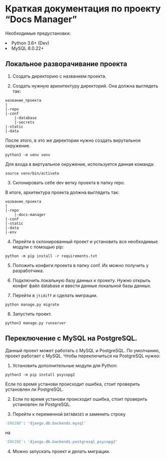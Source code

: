 <h1>Краткая документация по проекту “Docs Manager”</h1>


Необходимые предустановки:

<li>Python 3.6+ (Dev) </li>

<li>MySQL 8.0.22+</li>

<h2>Локальное разворачивание проекта</h2>

1. Создать директорию с названием проекта.

2. Создать нужную арихитектуру директорий. Она должна выглядеть так:

```
название_проекта
|
|-repo
|-conf
    |-database
    |-secrets
|-static
|-data
```

После этого, в это же директории нужно создать вирутальное окружение.

```commandline
python3 -m venv venv
```

Для входа в виртуальное окружение, используется данная команда:

```commandline
source venv/bin/activate
```

3. Склонировать себе dev ветку проекта в папку repo.

В итоге, архитектура проекта должна выглядеть так:

```
название_проекта
|
|-repo
    |-docs-manager
|-conf
|-static
|-data
|-env
```

4. Перейти в склонированный проект и установить все необходимые модули с помощью pip:

```commandline
python -m pip install -r requirements.txt
```

5. Положить конфиги проекта в папку conf. Их можно получить у разработчика.

6. Подключить локальную базу данных к проекту. Нужно открыть конфиг файл database и ввести данные локальной базы данных.

7. Перейти в ``jtidiff`` и сделать миграции.

```commandline
python manage.py migrate
```

8. Запустить проект.

```
python3 manage.py runserver
```

<h2>Переключение с MySQL на PostgreSQL.</h2>

Данный проект может работать с MySQL и PostgreSQL. По умолчанию, проект работает с MySQL. Чтобы переключиться на PostgreSQL нужно:


1. Установить дополнительные модули для Python:

```commandline
python3 -m pip install psycopg2
```

Если по время установи происходит ошибка, стоит проверить установлен ли PostgreSQL.

2. Если по время установи происходит ошибка, стоит проверить установлен ли PostgreSQL.

3. Перейти к переменной ``DATABASES``  и заменить строку 
   
```python
'ENGINE': 'django.db.backends.mysql'
```

на 

```python
'ENGINE': 'django.db.backends.postgresql_psycopg2'
```

4. Можно запускать проект и делать миграции.